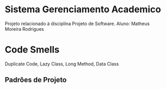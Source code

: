 # Sistema Gerenciamento Academico

Projeto relacionado à disciplina Projeto de Software. Aluno: Matheus Moreira Rodrigues

# Code Smells
Duplicate Code, Lazy Class, Long Method, Data Class
## Padrôes de Projeto


 
